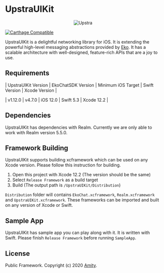 
# UpstraUIKit

<p align="center" >
  <img src="https://uploads-ssl.webflow.com/5ee51b71187c830280662208/5eec9a674479b0e4de630ac2_upstra-logo.svg" alt="Upstra" title="UpstraSDK">
</p>

[![Carthage Compatible](https://img.shields.io/badge/Carthage-compatible-4BC51D.svg?style=flat)](https://github.com/Carthage/Carthage)

UpstraUIKit is a delightful networking library for iOS. It is extending the powerful high-level messaging abstractions provided by [Eko](https://www.ekoapp.com/). It has a scalable architecture with well-designed, feature-rich APIs that are a joy to use.

## Requirements

| UpstraUIKit Version | EkoChatSDK Version | Minimum iOS Target  | Swift Version | Xcode Version |

| v1.12.0 | v4.7.0 | iOS 12.0 | Swift 5.3 | Xcode 12.2 |

## Dependencies

UpstraUIKit has dependencies with Realm. Currently we are only able to work with Realm version 5.5.0.

## Framework Building

UpstraUIKit supports building xcframework which can be used on any Xcode version. Please follow this instruction for building.
1. Open this project with Xcode 12.2 (The version should be the same)
2. Select `Release Framework` as a build target
3. Build (The output path is `/UpstraUIKit/Distribution`)

`Distribution` folder will contains `EkoChat.xcframework`, `Realm.xcframework` and `UpstraUIKit.xcframework`. These frameworks can be imported and built on any version of Xcode or Swift.

## Sample App

UpstraUIKit has sample app you can play along with it. It is written with Swift. Please finish `Release Framework` before running `SampleApp`.

## License

Public Framework. Copyright (c) 2020 [Amity](https://ekoapp.com).
